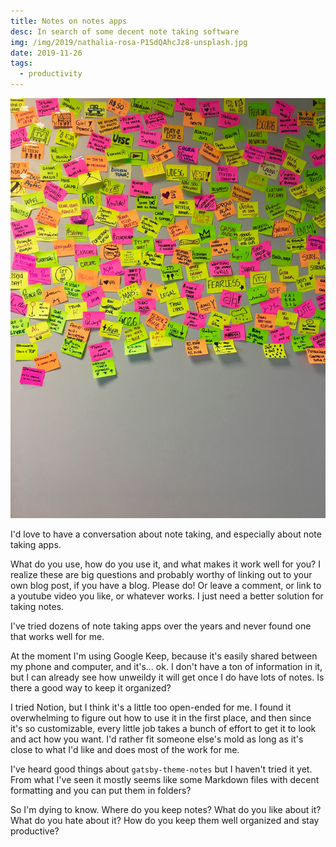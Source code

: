 ```yaml
---
title: Notes on notes apps
desc: In search of some decent note taking software
img: /img/2019/nathalia-rosa-P1SdQAhcJz8-unsplash.jpg
date: 2019-11-26
tags:
  - productivity
---
```


![Lots and lots of sticky notes stuck to a wall](/img/2019/nathalia-rosa-P1SdQAhcJz8-unsplash.jpg)

I'd love to have a conversation about note taking, and especially about note taking apps.

What do you use, how do you use it, and what makes it work well for you? I realize these are big questions and probably worthy of linking out to your own blog post, if you have a blog. Please do! Or leave a comment, or link to a youtube video you like, or whatever works. I just need a better solution for taking notes.

I've tried dozens of note taking apps over the years and never found one that works well for me.

At the moment I'm using Google Keep, because it's easily shared between my phone and computer, and it's... ok. I don't have a ton of information in it, but I can already see how unweildy it will get once I do have lots of notes. Is there a good way to keep it organized?

I tried Notion, but I think it's a little too open-ended for me. I found it overwhelming to figure out how to use it in the first place, and then since it's so customizable, every little job takes a bunch of effort to get it to look and act how you want. I'd rather fit someone else's mold as long as it's close to what I'd like and does most of the work for me.

I've heard good things about `gatsby-theme-notes` but I haven't tried it yet. From what I've seen it mostly seems like some Markdown files with decent formatting and you can put them in folders?

So I'm dying to know. Where do you keep notes? What do you like about it? What do you hate about it? How do you keep them well organized and stay productive?
